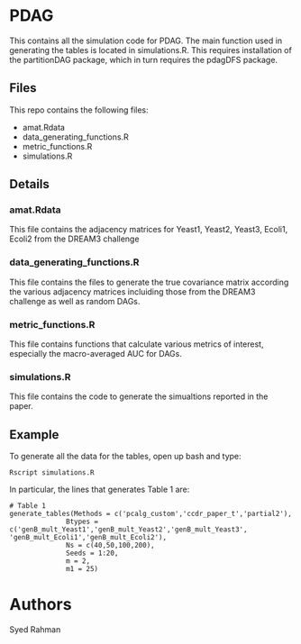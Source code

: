 # PDAG
This contains all the simulation code for PDAG. The main function used in generating the tables is located in simulations.R. This requires installation of the partitionDAG package, which in turn requires the pdagDFS package.

## Files

This repo contains the following files:
* amat.Rdata
* data_generating_functions.R
* metric_functions.R
* simulations.R

## Details

### amat.Rdata

This file contains the adjacency matrices for Yeast1, Yeast2, Yeast3, Ecoli1, Ecoli2 from the DREAM3 challenge

### data_generating_functions.R

This file contains the files to generate the true covariance matrix according the various adjacency matrices incluiding those from the DREAM3 challenge as well as random DAGs.

### metric_functions.R

This file contains functions that calculate various metrics of interest, especially the macro-averaged AUC for DAGs.

### simulations.R

This file contains the code to generate the simualtions reported in the paper.

## Example

To generate all the data for the tables, open up bash and type:
```
Rscript simulations.R
```
In particular, the lines that generates Table 1 are:

```
# Table 1
generate_tables(Methods = c('pcalg_custom','ccdr_paper_t','partial2'),
              Btypes = c('genB_mult_Yeast1','genB_mult_Yeast2','genB_mult_Yeast3', 'genB_mult_Ecoli1','genB_mult_Ecoli2'),
              Ns = c(40,50,100,200),
              Seeds = 1:20,
              m = 2,
              m1 = 25)
```

# Authors
Syed Rahman
